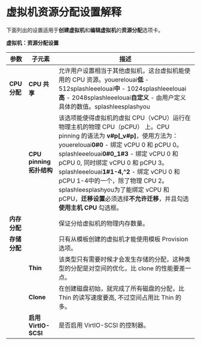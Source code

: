 # 虚拟机资源分配设置解释

下面列出的设置适用于**创建虚拟机**和**编辑虚拟机**的**资源分配**选项卡。


**虚拟机：资源分配设置**

|参数|子元素|描述|
|----|------|----|
|**CPU 分配**|**CPU 共享**|允许用户设置相当于其他虚拟机，这台虚拟机能使用的 CPU 资源。youerelouai**低** - 512splashleeelouai**中** - 1024splashleeelouai**高** - 2048splashleeelouai**自定义** - 由用户定义具体的数值。splashleesplashyou|
||**CPU pinning 拓扑结构**|该选项能使得虚拟机的虚拟 CPU（vCPU）运行在物理主机的物理 CPU（pCPU） 上。CPU pinning 的语法为 **v#p[_v#p]**，使用方法为：youerelouai**0#0** - 绑定 vCPU 0 和 pCPU 0。splashleeelouai**0#0_1#3** - 绑定 vCPU 0 和 pCPU 0, 同时绑定 vCPU 0 和 pCPU 3。splashleeelouai**1#1-4,^2** - 绑定 vCPU 0 和 pCPU 1-4中的一个，除了物理 CPU 2。splashleesplashyou为了能绑定 vCPU 和 pCPU，**迁移设置**必须选择**不允许迁移**，并且勾选**使用主机 CPU** 勾选框。|
|**内存分配**||保证分给虚拟机的物理内存数量。|
|**存储分配**||只有从模板创建的虚拟机才能使用模板 Provision 选项。|
||**Thin**|该类型只有需要时候才会发生存储的分配，这种类型的分配是对空间的优化，比 clone 的性能要差一点。|
||**Clone**|在创建磁盘初始，就完成了所有磁盘的分配，比 Thin 的读写速度要高, 不过空间占用比 Thin 的多。|
||**启用 VirtIO-SCSI**|是否启用 VirtIO-SCSI 的控制器。|
